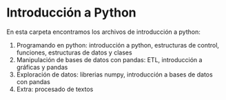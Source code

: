# Introducción a Python
En esta carpeta encontramos los archivos de introducción a python: 
1. Programando en python: introducción a python, estructuras de control, funciones, estructuras de datos y clases
2. Manipulación de bases de datos con pandas: ETL, introducción a gráficas y pandas
3. Exploración de datos: librerias numpy, introducción a bases de datos con pandas
4. Extra: procesado de textos
